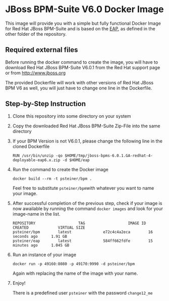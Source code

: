 JBoss BPM-Suite V6.0 Docker Image
=================================

This image will provide you with a simple but fully functional Docker Image for
Red Hat JBoss BPM-Suite and is based on the [EAP](https://github.com/PatrickSteiner/DockerImages/tree/master/EAP_Image), as defined in the other folder of the repository.


Required external files
-----------------------

Before running the docker command to create the image, you will have to download Red Hat JBoss BPM-Suite V6.0.1 from the Red Hat support page or from http://www.jboss.org

The provided Dockerfile will work with other versions of Red Hat JBoss BPM V6 as well, you will just have to change one line in the Dockerfile.

Step-by-Step Instruction
------------------------
1. Clone this repository into some directory on your system
2. Copy the downloaded Red Hat JBoss BPM-Suite Zip-File into the same directory
3. If your BPM Version is not V6.0.1, please change the following line in the cloned Dockerfile

   ```
   RUN /usr/bin/unzip -qo $HOME/tmp/jboss-bpms-6.0.1.GA-redhat-4-deployable-eap6.x.zip -d $HOME/eap
   ```
4. Run the command to create the Docker image

   ```
   docker build --rm -t psteiner/bpm .
   ```

   Feel free to substitute `psteiner/bpm`with whatever you want to name your image.
5. After successful completion of the previous step, check if your image is now awailable by running the command `docker images` and look for your image-name in the list. 

   ```
   REPOSITORY                   TAG                   IMAGE ID            CREATED             VIRTUAL SIZE
   psteiner/bpm        latest              e72c4c4a2eca        16 seconds ago      1.91 GB
   psteiner/eap        latest              584ff662fdfe        15 minutes ago      1.045 GB
   ```
6. Run an instance of your image

   ```
   docker run -p 49160:8080 -p 49170:9990 -d psteiner/bpm
   ```

   Again with replacing the name of the image with your name.
7. Enjoy!

   There is a predefined user `psteiner` with the password `change12_me`
